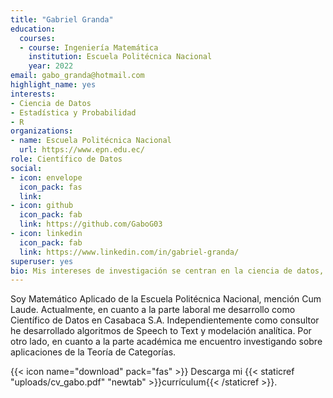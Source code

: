 ```yaml
---
title: "Gabriel Granda"
education:
  courses:
  - course: Ingeniería Matemática
    institution: Escuela Politécnica Nacional 
    year: 2022
email: gabo_granda@hotmail.com
highlight_name: yes
interests:
- Ciencia de Datos
- Estadística y Probabilidad
- R 
organizations:
- name: Escuela Politécnica Nacional
  url: https://www.epn.edu.ec/
role: Científico de Datos 
social:
- icon: envelope
  icon_pack: fas
  link: 
- icon: github
  icon_pack: fab
  link: https://github.com/GaboG03
- icon: linkedin
  icon_pack: fab
  link: https://www.linkedin.com/in/gabriel-granda/
superuser: yes
bio: Mis intereses de investigación se centran en la ciencia de datos, probabilidad y estadística y la matemática aplicada. 
---
```


Soy Matemático Aplicado de la Escuela Politécnica Nacional, mención Cum Laude. Actualmente, en cuanto a la parte laboral me desarrollo como Científico de Datos en Casabaca S.A. Independientemente como consultor he desarrollado algoritmos de Speech to Text y modelación analítica. Por otro lado, en cuanto a la parte académica me encuentro investigando sobre aplicaciones de la Teoría de Categorías. 

{{< icon name="download" pack="fas" >}} Descarga mi {{< staticref "uploads/cv_gabo.pdf" "newtab" >}}currículum{{< /staticref >}}.
